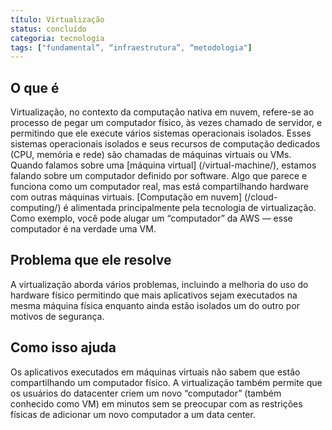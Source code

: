 ```yaml
---
título: Virtualização
status: concluído
categoria: tecnologia
tags: ["fundamental”, “infraestrutura”, “metodologia"]
---
```


## O que é

Virtualização, no contexto da computação nativa em nuvem, 
refere-se ao processo de pegar um computador físico, às vezes chamado de servidor, 
e permitindo que ele execute vários sistemas operacionais isolados. 
Esses sistemas operacionais isolados e seus recursos de computação dedicados (CPU, memória e rede) são 
chamadas de máquinas virtuais ou VMs. 
Quando falamos sobre uma [máquina virtual] (/virtual-machine/), estamos falando sobre um computador definido por software. 
Algo que parece e funciona como um computador real, mas está compartilhando hardware com outras máquinas virtuais.
[Computação em nuvem] (/cloud-computing/) é alimentada principalmente pela tecnologia de virtualização.
Como exemplo, você pode alugar um “computador” da AWS — esse computador é na verdade uma VM.

## Problema que ele resolve

A virtualização aborda vários problemas, incluindo a melhoria do uso do hardware físico 
permitindo que mais aplicativos sejam executados na mesma máquina física 
enquanto ainda estão isolados um do outro por motivos de segurança.

## Como isso ajuda

Os aplicativos executados em máquinas virtuais não sabem que estão compartilhando um computador físico. 
A virtualização também permite que os usuários do datacenter criem um novo “computador” (também conhecido como VM) em minutos 
sem se preocupar com as restrições físicas de adicionar um novo computador a um data center. 

